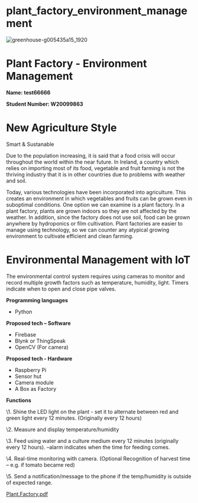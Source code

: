 # plant_factory_environment_management
![greenhouse-g005435a15_1920](https://user-images.githubusercontent.com/62657957/201473476-76da5457-6719-4da1-8280-bd0b45de6ff4.jpg)


# **Plant Factory - Environment Management** 

**Name: test66666**

**Student Number: W20099863** 

# New Agriculture Style
Smart & Sustanable 

Due to the population increasing, it is said that a food crisis will occur throughout the world within the near future. In Ireland, a country which relies on importing  most of its food, vegetable and fruit farming is not the thriving industry that it is in other countries due to problems with weather and soil. 

Today, various technologies have been incorporated into agriculture. This creates an environment in which vegetables and fruits can be grown even in suboptimal conditions. One option we can examine is a plant  factory. In a plant factory, plants are grown indoors so they are not affected by the weather. In addition,  since the factory does not use soil, food can be grown anywhere by hydroponics or film cultivation. Plant  factories are easier to manage using technology, so we can counter any atypical growing environment to  cultivate efficient and clean farming.

# Environmental Management with IoT

The environmental control system requires using cameras to monitor and record multiple growth factors such as temperature, humidity, light. Timers indicate when to open and close pipe valves. 

**Programming languages**

- Python

**Proposed tech – Software**

- Firebase
- Blynk or ThingSpeak
- OpenCV (For camera)

**Proposed tech - Hardware**

- Raspberry Pi
- Sensor hut
- Camera module
- A Box as Factory 

**Functions**

\1. Shine the LED light on the plant - set it to alternate between red and green light every 12 minutes. (Originally every 12 hours)

\2. Measure and display temperature/humidity 

\3. Feed using water and a culture medium every 12 minutes (originally every 12 hours). –alarm indicates when the time for feeding comes.

\4. Real-time monitoring with camera.  (Optional Recognition of harvest time – e.g. if tomato became red)

\5. Send a notification/message to the phone if the temp/humidity is outside of expected range.

[Plant.Factory.pdf](https://github.com/conark/plant_factory_environment_management/files/9994837/Plant.Factory.pdf)

